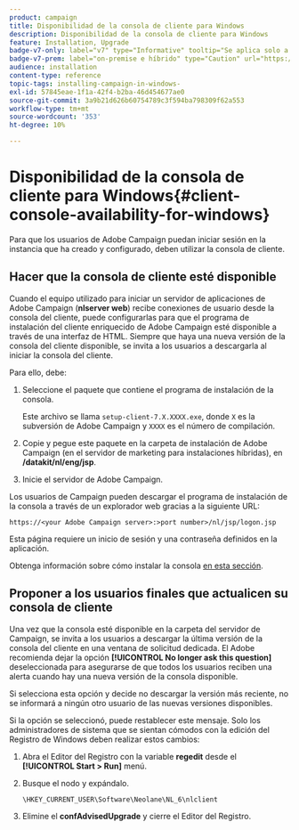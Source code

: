 ```yaml
---
product: campaign
title: Disponibilidad de la consola de cliente para Windows
description: Disponibilidad de la consola de cliente para Windows
feature: Installation, Upgrade
badge-v7-only: label="v7" type="Informative" tooltip="Se aplica solo a Campaign Classic v7"
badge-v7-prem: label="on-premise e híbrido" type="Caution" url="https://experienceleague.adobe.com/docs/campaign-classic/using/installing-campaign-classic/architecture-and-hosting-models/hosting-models-lp/hosting-models.html?lang=es" tooltip="Se aplica solo a implementaciones On-premise e híbridas"
audience: installation
content-type: reference
topic-tags: installing-campaign-in-windows-
exl-id: 57845eae-1f1a-42f4-b2ba-46d454677ae0
source-git-commit: 3a9b21d626b60754789c3f594ba798309f62a553
workflow-type: tm+mt
source-wordcount: '353'
ht-degree: 10%

---
```


# Disponibilidad de la consola de cliente para Windows{#client-console-availability-for-windows}



Para que los usuarios de Adobe Campaign puedan iniciar sesión en la instancia que ha creado y configurado, deben utilizar la consola de cliente.

## Hacer que la consola de cliente esté disponible

Cuando el equipo utilizado para iniciar un servidor de aplicaciones de Adobe Campaign (**nlserver web**) recibe conexiones de usuario desde la consola del cliente, puede configurarlas para que el programa de instalación del cliente enriquecido de Adobe Campaign esté disponible a través de una interfaz de HTML. Siempre que haya una nueva versión de la consola del cliente disponible, se invita a los usuarios a descargarla al iniciar la consola del cliente.

Para ello, debe:

1. Seleccione el paquete que contiene el programa de instalación de la consola.

   Este archivo se llama `setup-client-7.X.XXXX.exe`, donde `X` es la subversión de Adobe Campaign y `XXXX` es el número de compilación.

1. Copie y pegue este paquete en la carpeta de instalación de Adobe Campaign (en el servidor de marketing para instalaciones híbridas), en **/datakit/nl/eng/jsp**.
1. Inicie el servidor de Adobe Campaign.

Los usuarios de Campaign pueden descargar el programa de instalación de la consola a través de un explorador web gracias a la siguiente URL:

```
https://<your Adobe Campaign server>:>port number>/nl/jsp/logon.jsp
```

Esta página requiere un inicio de sesión y una contraseña definidos en la aplicación.

Obtenga información sobre cómo instalar la consola [en esta sección](../../installation/using/installing-the-client-console.md).

## Proponer a los usuarios finales que actualicen su consola de cliente

Una vez que la consola esté disponible en la carpeta del servidor de Campaign, se invita a los usuarios a descargar la última versión de la consola del cliente en una ventana de solicitud dedicada. El Adobe recomienda dejar la opción **[!UICONTROL No longer ask this question]** deseleccionada para asegurarse de que todos los usuarios reciben una alerta cuando hay una nueva versión de la consola disponible.

Si selecciona esta opción y decide no descargar la versión más reciente, no se informará a ningún otro usuario de las nuevas versiones disponibles.

Si la opción se seleccionó, puede restablecer este mensaje. Solo los administradores de sistema que se sientan cómodos con la edición del Registro de Windows deben realizar estos cambios:

1. Abra el Editor del Registro con la variable **regedit** desde el **[!UICONTROL Start > Run]** menú.
1. Busque el nodo y expándalo.

   ```
   \HKEY_CURRENT_USER\Software\Neolane\NL_6\nlclient
   ```

1. Elimine el **confAdvisedUpgrade** y cierre el Editor del Registro.
